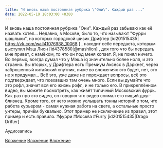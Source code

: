 ```yaml
---
title: "И вновь наша постоянная рубрика \"Они\". Каждый раз ..."
date: 2022-05-10 18:03:00 +0300
---
```


И вновь наша постоянная рубрика "Они". Каждый раз забываю как её назвать хотел...
Недавно, в Москве, было то, что называют "Фурри шашлыки", на которых городской шизик Дрифтер [id201515435| https://vk.com/wall41076938_10068 ] , находит себе передаста, которым выступил Мэш Лион [id4378580|@mashlion] , для того что бы передать мне привет, с намёком, то что он под меня копает. Я, не понял ничего. Во первых, всегда думал что у Мэша iq значительно более ноля, и это странно. Вы вторых, у Дрифтера есть Премиум Аксесс в Даркнет, через заброшенный китайский спутник, ниже во вложениях это будет, нет, это не я придумал...
Всё это, уже даже не порождает вопросы, всё это подтверждает, что поехавших там очень много. Если вы думайте что это рофл, значит вся его жизнь рофл, и не только его.
В прикреплённом видео, вы можете посмотреть, как живёт типичный Московский фуррь. Как раз про это видео, он говорил что видео снимал его нищий друг-близнец.
Кроме того, от него можно услышать тонны историй о том, что работа курьером - самая нужная работа на свете, а остальные просто унтеры, причём буквально.
Этот пример не исключение из правил, этот пример и есть правило.
#фурри #Москва #Furry [id201515435|Drago Drifter]


Аудиозапись

[Вложение](https://vk.com/video41076938_456239518)
[Вложение](https://vk.com/photo41076938_457248341)
[Вложение](https://vk.com/photo41076938_457248342)
